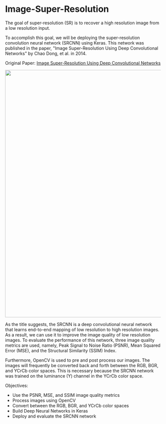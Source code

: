 # Image-Super-Resolution

The goal of super-resolution (SR) is to recover a high resolution image from a low resolution input.

To accomplish this goal, we will be deploying the super-resolution convolution neural network (SRCNN) using Keras.  This network was published in the paper, "Image Super-Resolution Using Deep Convolutional Networks" by Chao Dong, et al. in 2014.  

Original Paper: [Image Super-Resolution Using Deep Convolutional Networks](https://arxiv.org/abs/1501.00092)

<p align="center">
  <img src="https://github.com/MarkPrecursor/SRCNN-keras/blob/master/SRCNN.png" width="800"/>
</p>

As the title suggests, the SRCNN is a deep convolutional neural network that learns end-to-end mapping of low resolution to high resolution images.  As a result, we can use it to improve the image quality of low resolution images.  To evaluate the performance of this network, three image quality metrics are used, namely, Peak Signal to Noise Ratio (PSNR), Mean Squared Error (MSE), and the Structural Similarity (SSIM) Index.  

Furthermore, OpenCV is used to pre and post process our images. The images will frequently be converted back and forth between the RGB, BGR, and YCrCb color spaces. This is necessary because the SRCNN network was trained on the luminance (Y) channel in the YCrCb color space.  

Objectives:

* Use the PSNR, MSE, and SSIM image quality metrics
* Process images using OpenCV
* Convert between the RGB, BGR, and YCrCb color spaces
* Build Deep Neural Networks in Keras
* Deploy and evaluate the SRCNN network
